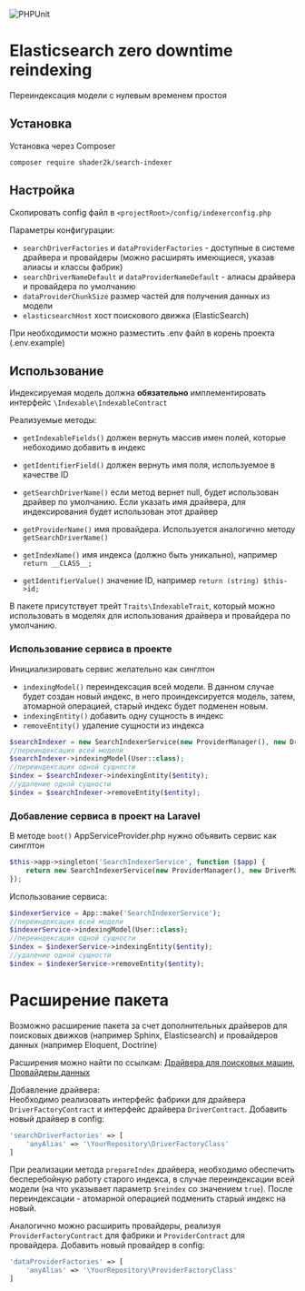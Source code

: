 ![PHPUnit](https://github.com/shader2k/search-indexer/workflows/PHPUnit/badge.svg?branch=master)

# Elasticsearch zero downtime reindexing

Переиндексация модели с нулевым временем простоя

## Установка

Установка через Composer
```
composer require shader2k/search-indexer
```
## Настройка

Скопировать config файл в `<projectRoot>/config/indexerconfig.php` 

Параметры конфигурации:
- `searchDriverFactories` и `dataProviderFactories` - доступные в системе драйвера и провайдеры 
(можно расширять имеющиеся, указав алиасы и классы фабрик)
- `searchDriverNameDefault` и `dataProviderNameDefault` - алиасы драйвера и провайдера по умолчанию
- `dataProviderChunkSize` размер частей для получения данных из модели
- `elasticsearchHost` хост поискового движка (ElasticSearch)

При необходимости можно разместить .env файл в корень проекта (.env.example)

## Использование

Индексируемая модель должна **обязательно** имплементировать интерфейс `\Indexable\IndexableContract`  

Реализуемые методы: 
- `getIndexableFields()` должен вернуть массив имен полей, которые небоходимо добавить в индекс
       
- `getIdentifierField()` должен вернуть имя поля, используемое в качестве ID  

- `getSearchDriverName()` если метод вернет null, будет использован драйвер по умолчанию. Если указать имя драйвера, для индексирования будет использован этот драйвер 

- `getProviderName()` имя провайдера. Используется аналогично методу `getSearchDriverName()`

- `getIndexName()` имя индекса (должно быть уникально), например `return __CLASS__;`

- `getIdentifierValue()` значение ID, например `return (string) $this->id;`

В пакете присутствует трейт `Traits\IndexableTrait`, который можно использовать в моделях для использования драйвера и провайдера по умолчанию.


### Использование сервиса в проекте
Инициализировать сервис желательно как синглтон
- `indexingModel()` переиндексация всей модели. В данном случае будет создан новый индекс,
 в него проиндексируется модель, затем, атомарной операцией, старый индекс будет подменен новым.
- `indexingEntity()` добавить одну сущность в индекс
- `removeEntity()` удаление сущности из индекса

```php
$searchIndexer = new SearchIndexerService(new ProviderManager(), new DriverManager());
//переиндексация всей модели
$searchIndexer->indexingModel(User::class);
//переиндексация одной сущности
$index = $searchIndexer->indexingEntity($entity);
//удаление одной сущности
$index = $searchIndexer->removeEntity($entity);
```



### Добавление сервиса в проект на Laravel
В методе `boot()` AppServiceProvider.php нужно объявить сервис как синглтон
```php
$this->app->singleton('SearchIndexerService', function ($app) {
    return new SearchIndexerService(new ProviderManager(), new DriverManager());
});
```
Использование сервиса:
```php
$indexerService = App::make('SearchIndexerService');
//переиндексация всей модели
$indexerService->indexingModel(User::class);
//переиндексация одной сущности
$index = $indexerService->indexingEntity($entity);
//удаление одной сущности
$index = $indexerService->removeEntity($entity);
```

# Расширение пакета
Возможно расширение пакета за счет дополнительных драйверов для поисковых движков (например Sphinx, Elasticsearch) и провайдеров данных (например Eloquent, Doctrine)  

Расширения можно найти по ссылкам:
[Драйвера для поисковых машин](https://github.com/shader2k/search-indexer-drivers),
[Провайдеры данных](https://github.com/shader2k/search-indexer-providers)


Добавление драйвера:  
Необходимо реализовать интерфейс фабрики для драйвера `DriverFactoryContract` и интерфейс драйвера `DriverContract`.
Добавить новый драйвер в config: 
```php
'searchDriverFactories' => [
    'anyAlias' => '\YourRepository\DriverFactoryClass'
]
```
При реализации метода `prepareIndex` драйвера, необходимо обеспечить бесперебойную работу старого индекса, в случае переиндексации всей модели
(на что указывает параметр `$reindex` со значением `true`). 
После переиндексации - атомарной операцией подменить старый индекс на новый.

Аналогично можно расширить провайдеры, реализуя `ProviderFactoryContract` для фабрики и `ProviderContract` для провайдера.
Добавить новый провайдер в config:

```php
'dataProviderFactories' => [
    'anyAlias' => '\YourRepository\ProviderFactoryClass'
]
```
